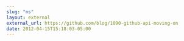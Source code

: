 ```yaml
---
slug: "ms"
layout: external
external_url: https://github.com/blog/1090-github-api-moving-on
date: 2012-04-15T15:18:03-05:00
---
```

